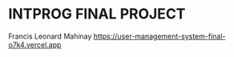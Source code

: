 # INTPROG FINAL PROJECT 

Francis Leonard Mahinay https://user-management-system-final-o7k4.vercel.app
